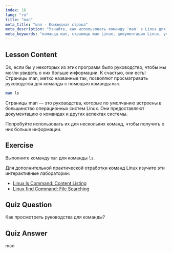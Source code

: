 ```yaml
---
index: 16
lang: "ru"
title: "man"
meta_title: "man - Командная строка"
meta_description: "Узнайте, как использовать команду 'man' в Linux для доступа к руководствам команд. Откройте для себя основную документацию Linux для начинающих и улучшите свои навыки работы с командной строкой."
meta_keywords: "команда man, страницы man Linux, документация Linux, учебник Linux, руководство по командной строке, Linux для начинающих"
---
```


## Lesson Content

Эх, если бы у некоторых из этих программ было руководство, чтобы мы могли увидеть о них больше информации. К счастью, они есть! Страницы man, метко названные так, позволяют просматривать руководства для команды с помощью команды `man`.

```bash
man ls
```

Страницы man — это руководства, которые по умолчанию встроены в большинство операционных систем Linux. Они предоставляют документацию о командах и других аспектах системы.

Попробуйте использовать их для нескольких команд, чтобы получить о них больше информации.

## Exercise

Выполните команду `man` для команды `ls`.

Для дополнительной практической отработки команд Linux изучите эти интерактивные лаборатории:

- [Linux ls Command: Content Listing](https://labex.io/ru/labs/linux-linux-ls-command-content-listing-219205)
- [Linux find Command: File Searching](https://labex.io/ru/labs/linux-linux-find-command-file-searching-219191)

## Quiz Question

Как просмотреть руководства для команды?

## Quiz Answer

man
